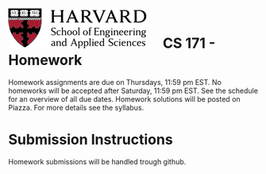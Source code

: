 # ![](i/seas.png) &nbsp; &nbsp; CS 171 - Homework

Homework assignments are due on Thursdays, 11:59 pm EST. No homeworks will be accepted after Saturday, 11:59 pm EST. See the schedule for an overview of all due dates. Homework solutions will be posted on Piazza. For more details see the syllabus. 

# Submission Instructions

Homework submissions will be handled trough github. 
